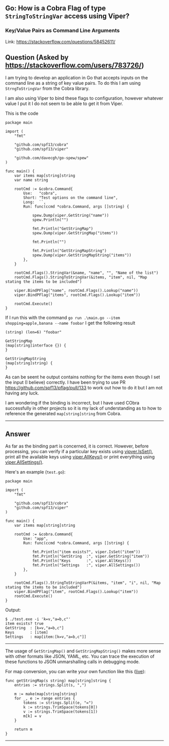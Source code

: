 ## Go: How is a Cobra Flag of type `StringToStringVar` access using Viper?

### Key/Value Pairs as Command Line Arguments

Link: https://stackoverflow.com/questions/58452611/

## Question (Asked by https://stackoverflow.com/users/783726/)

I am trying to develop an application in Go that accepts inputs on the command line as a string of key value pairs. To do this I am using `StrngToStringVar` from the Cobra library.

I am also using Viper to bind these flags to configuration, however whatever value I put it I do not seem to be able to get it from Viper.

This is the code

    package main
    
    import (
    	"fmt"
    
    	"github.com/spf13/cobra"
    	"github.com/spf13/viper"
    
    	"github.com/davecgh/go-spew/spew"
    )
    
    func main() {
    	var items map[string]string
    	var name string
    
    	rootCmd := &cobra.Command{
    		Use:   "cobra",
    		Short: "Test options on the command line",
    		Long:  ``,
    		Run: func(ccmd *cobra.Command, args []string) {
    
    			spew.Dump(viper.GetString("name"))
    			spew.Println("")
    
    			fmt.Println("GetStringMap")
    			spew.Dump(viper.GetStringMap("items"))
    
    			fmt.Println("")
    
    			fmt.Println("GetStringMapString")
    			spew.Dump(viper.GetStringMapString("items"))
    		},
    	}
    
    	rootCmd.Flags().StringVar(&name, "name", "", "Name of the list")
    	rootCmd.Flags().StringToStringVar(&items, "item", nil, "Map stating the items to be included")
    
    	viper.BindPFlag("name", rootCmd.Flags().Lookup("name"))
    	viper.BindPFlag("items", rootCmd.Flags().Lookup("item"))
    
    	rootCmd.Execute()
    }

If I run this with the command `go run .\main.go --item shopping=apple,banana --name foobar` I get the following result

    (string) (len=6) "foobar"
    
    GetStringMap
    (map[string]interface {}) {
    }
    
    GetStringMapString
    (map[string]string) {
    }

As can be seent he output contains nothing for the items even though I set the input (I believe) correctly. I have been trying to use PR https://github.com/spf13/pflag/pull/133 to work out how to do it but I am not having any luck.

I am wondering if the binding is incorrect, but I have used CObra successfully in other projects so it is my lack of understanding as to how to reference the generated `map[string]string` from Cobra.

---

## Answer

As far as the binding part is concerned, it is correct. However, before processing, you can verify if a particular key exists using [vipver.IsSet()][1], print all the available keys using [viper.AllKeys()][2] or print everything using [viper.AllSettings()][3].

Here's an example (`test.go`):

    package main
    
    import (
    	"fmt"
    
    	"github.com/spf13/cobra"
    	"github.com/spf13/viper"
    )
    
    func main() {
    	var items map[string]string
    
    	rootCmd := &cobra.Command{
    		Use: "app",
    		Run: func(ccmd *cobra.Command, args []string) {
    
    			fmt.Println("item exists?", viper.IsSet("item"))
    			fmt.Println("GetString  :", viper.GetString("item"))
    			fmt.Println("Keys       :", viper.AllKeys())
    			fmt.Println("Settings   :", viper.AllSettings())
    		},
    	}
    
    	rootCmd.Flags().StringToStringVarP(&items, "item", "i", nil, "Map stating the items to be included")
    	viper.BindPFlag("item", rootCmd.Flags().Lookup("item"))
    	rootCmd.Execute()
    }

Output:

    $ ./test.exe -i 'k=v,"a=b,c"'
    item exists? true
    GetString  : [k=v,"a=b,c"]
    Keys       : [item]
    Settings   : map[item:[k=v,"a=b,c"]]

---

The usage of `GetStringMap()` and `GetStringMapString()` makes more sense with other formats like JSON, YAML, etc. You can trace the execution of these functions to JSON unmarshalling calls in debugging mode.

For map conversion, you can write your own function like this ([live][4]):

    func getStringMap(s string) map[string]string {
    	entries := strings.Split(s, ",")
    
    	m := make(map[string]string)
    	for _, e := range entries {
    		tokens := strings.Split(e, "=")
    		k := strings.TrimSpace(tokens[0])
    		v := strings.TrimSpace(tokens[1])
    		m[k] = v
    	}
    
    	return m
    }

  [1]: https://godoc.org/github.com/hyperledger/fabric/vendor/github.com/spf13/viper#IsSet
  [2]: https://godoc.org/github.com/hyperledger/fabric/vendor/github.com/spf13/viper#AllKeys
  [3]: https://godoc.org/github.com/hyperledger/fabric/vendor/github.com/spf13/viper#AllSettings
  [4]: https://play.golang.org/p/w7TCJH8szDP

---

